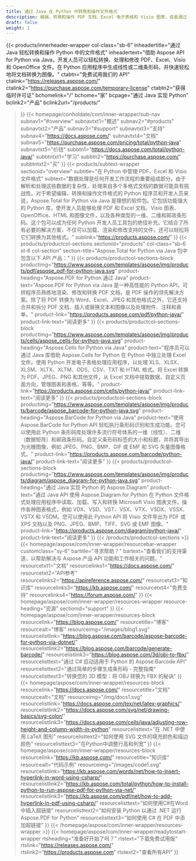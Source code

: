 ```yaml
---
title: 通过 Java 在 Python 中转换和操作文件格式
description: 编辑、转换和操作 PDF 文档、Excel 电子表格和 Visio 图表，或者通过 Java 和 Aspose API 在 Python 中生成一维和二维条形码。
draft: false
weight: 1
---
```

{{< products/innerheader-wrapper col-class="sb-6"
  inheadertitle="通过 Java 轻松转换和操作 Python 中的文件格式"
  inheadertext="借助 Aspose API for Python via Java，开发人员可以轻松转换、处理和修改 PDF、Excel、Visio 和 OpenOffice 文件。在 Python 应用程序中生成线性或二维条形码，并快速轻松地将文档转换为图像。"
  ctabtn="免费试用我们的 API"
  ctalink="https://releases.aspose.com/"
  ctalink2="https://purchase.aspose.com/temporary-license"
  ctabtn2="获得临时许可证"
  bchomelink="/"
  bchome="家"
  bcpage="通过 Java 实现 Python"
  bclink2="产品"
  bclink2url="/products/"
  >}}
  {{< homepage/conholdate/com/inner-wrapper/sub-nav 
subnav1="#overview"
subnavtxt1="概述" 
subnav2="#products"
subnavtxt2="产品" 
subnav3="#support"
subnavtxt3="支持" 
subnav4="https://docs.aspose.com/"
subnavtxt4="文档" 
subnav5="https://purchase.aspose.com/pricing/total/python-java"
subnavtxt5="价钱" 
subbtn1="https://docs.aspose.com/total/python-java/"
subbtntxt1="学习"
subbtn2="https://purchase.aspose.com/"
subbtntxt2="买"
>}}
   {{< products/subtext-wrapper sectionid="overview" 
   subtitle="在 Python 中管理 PDF、Excel 和 Visio 文件格式"
   subtext="数据处理是任何开发工作流程的重要组成部分。由于解析和处理这些数据的复杂性，处理来自多个多格式文档的数据可能具有挑战性。对于希望编辑、转换和操作文件格式的 Python 程序员和开发人员来说，Aspose.Total for Python via Java 是理想的软件包。它包括功能强大的 Python 库，使开发人员能够处理 PDF 和 Excel 文档、Visio 图表、OpenOffice、HTML 和图像文件，以及各种类型的一维、二维和邮政条形码。这个包可以成为任何 Python 开发人员工具包的绝佳补充。它结合了所有必要的解决方案，不仅可以加载、渲染和修改支持的文件，还可以轻松将它们转换为其他格式。"
   sublink="https://products.aspose.com/"
   >}} 
{{< products/productcol-sections
sectionid="products" 
col-class="sb-6 st-6 col-section"
section-title="Aspose.Total for Python via Java 包中包含以下 API 产品："
>}}
{{< products/productcol-sections-block
productimg="https://www.aspose.com/templates/aspose/img/products/pdf/aspose_pdf-for-python-java.svg"
product-heading="Aspose.PDF for Python 通过 Java"
product-text="Aspose.PDF for Python via Java 是一种高性能的 Python API，可供程序员熟练地渲染、修改和转换 PDF 文档，是 PDF 操作的领先解决方案。除了将 PDF 转换为 Word、Excel、JPEG 和其他格式之外，它还支持合并和拆分 PDF 文档、插入或替换文本和图像以及处理附件、注释和表单。"
product-link="https://products.aspose.com/pdf/python-java/"
product-link-text="阅读更多"
>}}
{{< products/productcol-sections-block
productimg="https://www.aspose.com/templates/aspose/img/products/cells/aspose_cells-for-python-java.svg"
product-heading="Aspose.Cells for Python via Java"
product-text="程序员可以通过 Java 库借助 Aspose.Cells for Python 在 Python 中独立处理 Excel 文件。使用 Python 开发电子表格处理应用程序，以处理 XLS、XLSX、XLSM、XLTX、XLTM、ODS、CSV、TXT 和 HTML 格式。将 Excel 转换为 PDF、JPEG、PNG 和其他文件，从 Excel 文档中提取数据，自定义页面方向，管理图表和表格，等等。"
product-link="https://products.aspose.com/cells/python-java/"
product-link-text="阅读更多"
>}}
{{< products/productcol-sections-block
productimg="https://www.aspose.com/templates/aspose/img/products/barcode/aspose_barcode-for-python-java.svg"
product-heading="Aspose.BarCode for Python via Java"
product-text="使用 Aspose.BarCode for Python API 轻松执行条形码识别和生成功能。您可以使用此 Python 条形码库处理许多流行符号体系的一维（线性）、二维（数据矩阵）和邮政条形码。自定义条形码标签的大小和标题，并将其导出为光栅图像，例如 JPEG、PNG、BMP、GIF 或 EMF 和 SVG 矢量图像格式。"
product-link="https://products.aspose.com/barcode/python-java/"
product-link-text="阅读更多"
>}}
{{< products/productcol-sections-block
productimg="https://www.aspose.com/templates/aspose/img/products/diagram/aspose_diagram-for-python-java.svg"
product-heading="通过 Java 实现 Python 的 Aspose.Diagram"
product-text="通过 Java API 使用 Aspose.Diagram for Python 在 Python 文件格式处理应用程序中读取、加载、写入和转换 Microsoft Visio 图表文件。操作各种图表格式，例如 VDX、VSD、VST、VSX、VTX、VSDX、VSSX、VSTX 和 VSDM。您可以使用此 Python API 将 Visio 文件导出为 PDF 或 XPS 文档以及 PNG、JPEG、BMP、TIFF、SVG 或 EMF 图像。"
product-link="https://products.aspose.com/diagram/python-java/"
product-link-text="阅读更多"
>}}
{{< /products/productcol-sections >}}
{{< homepage/aspose/com/inner-wrapper/resourcebar-wrapper
customclass="sy-6"
bartitle="寻求帮助？"
bartext="查看我们的支持渠道，以帮助解决与 Aspose 产品 API 功能和工作相关的问题。"
resourcetxt1="文档"
resourcelinks1="https://docs.aspose.com/"
resourcetxt2="API参考"
resourcelinks2="https://apireference.aspose.com/"
resourcetxt3="知识库"
resourcelinks3="https://kb.aspose.com/"
resourcetxt4="免费支持"
resourcelinks4="https://forum.aspose.com/"
>}}
{{< homepage/aspose/com/inner-wrapper/resources-wrapper
resource-heading="资源"
sectionid="support"
>}}
{{< homepage/aspose/com/inner-wrapper/resources-block
resourcelink="https://blog.aspose.com/"
resourcetitle="博客"
resourcealt="博客"
resourceimg="/images/blog1.svg"
resourcelistlink="https://blog.aspose.com/barcode/aspose-barcode-for-python-via-dotnet/"
resourcelistlink2="https://blog.aspose.com/barcode/generate-barcode/"
resourcelistlink3="https://blog.aspose.com/3d/obj-to-fbx/"
resourcelisttext="通过 C# 启动适用于 Python 的 Aspose.Barcode API"
resourcelisttext2="通过简单的步骤生成条形码 - 完整指南"
resourcelisttext3="转换您的 3D 模型：将 OBJ 转换为 FBX 的秘诀"
>}}
{{< homepage/aspose/com/inner-wrapper/resources-block
resourcelink="https://docs.aspose.com/"
resourcetitle="文档"
resourcealt="文档"
resourceimg="/img/docs1.svg"
resourcelistlink="https://docs.aspose.com/tex/net/latex-graphics/"
resourcelistlink2="https://docs.aspose.com/svg/net/drawing-basics/svg-color/"
resourcelistlink3="https://docs.aspose.com/cells/java/adjusting-row-height-and-column-width-in-python"
resourcelisttext="在 .NET 中使用 LaTeX 图形"
resourcelisttext2="如何使用 SVG 文件的填充颜色和描边颜色"
resourcelisttext3="在Python中调整行高和列宽"
>}}
{{< homepage/aspose/com/inner-wrapper/resources-block
resourcelink="https://kb.aspose.com/"
resourcetitle="知识库"
resourcealt="代码示例"
resourceimg="/images/code1.svg"
resourcelistlink="https://kb.aspose.com/words/net/how-to-insert-hyperlink-in-word-using-csharp/"
resourcelistlink2="https://kb.aspose.com/total/python/how-to-install-python-to-run-aspose-pdf-for-python-via-net/"
resourcelistlink3="https://kb.aspose.com/pdf/net/how-to-add-hyperlink-in-pdf-using-csharp/"
resourcelisttext="如何使用C#在Word中插入超链接"
resourcelisttext2="如何安装 Python 以通过 .NET 运行 Aspose.PDF for Python"
resourcelisttext3="如何使用 C# 在 PDF 中添加超链接"
>}}
{{< /homepage/aspose/com/inner-wrapper/resources-wrapper >}}
{{< homepage/aspose/com/inner-wrapper/readytostart-wrapper
rtsheading="准备好开始了吗？"
rtstext="下载免费试用版"
rtslink="https://releases.aspose.com/"
rtslink2="https://products.aspose.com"
rtstext2="查看所有API"
>}}
